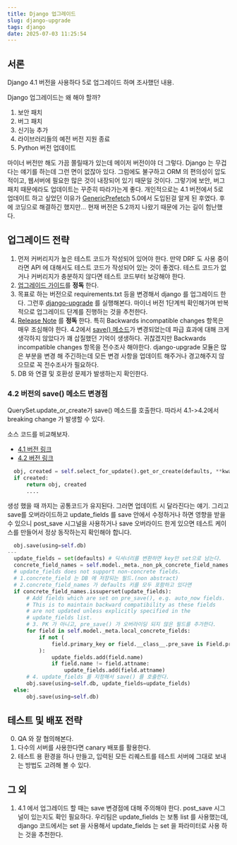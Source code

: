 ```yaml
---
title: Django 업그레이드
slug: django-upgrade
tags: django
date: 2025-07-03 11:25:54
---
```



## 서론

Django 4.1 버전을 사용하다 5로 업그레이드 하며 조사했던 내용.

Django 업그레이드는 왜 해야 할까?
1. 보안 패치
2. 버그 패치
3. 신기능 추가
4. 라이브러리들의 예전 버전 지원 종료
5. Python 버전 업데이트 

마이너 버전만 해도 가끔 쫄릴때가 있는데 메이저 버전이야 더 그렇다.
Django 는 무겁다는 얘기를 하는데 그런 면이 없잖아 있다.
그럼에도 불구하고 ORM 의 편의성이 압도적이고, 웹서버에 필요한 많은 것이 내장되어 있기 때문일 것이다.
그렇기에 보안, 버그 패치 때문에라도 업데이트는 꾸준히 따라가는게 좋다.
개인적으로는 4.1 버전에서 5로 업데이트 하고 싶었던 이유가 [GenericPrefetch](https://docs.djangoproject.com/en/5.0/ref/contrib/contenttypes/#genericprefetch) 5.0에서 도입된걸 알게 된 후였다.
후에 코딩으로 해결하긴 했지만...
현재 버전은 5.2까지 나왔기 때문에 가는 길이 험난했다.


## 업그레이드 전략

1. 먼저 커버리지가 높은 테스트 코드가 작성되어 있어야 한다. 만약 DRF 도 사용 중이라면 API 에 대해서도 테스트 코드가 작성되어 있는 것이 좋겠다. 테스트 코드가 없거나 커버리지가 충분하지 않다면 테스트 코드부터 보강해야 한다.
2. [업그레이드 가이드](https://docs.djangoproject.com/ko/5.2/howto/upgrade-version/)를 **정독** 한다.
3. 목표로 하는 버전으로 requirements.txt 등을 변경해서 django 를 업그레이드 한다. 그런후 [django-upgrade](https://django-upgrade.readthedocs.io/en/latest/) 를 실행해본다. 마이너 버전 1단계씩 확인해가며 반복적으로 업그레이드 단계를 진행하는 것을 추천한다.
4. [Release Note](https://docs.djangoproject.com/en/5.2/releases/) 를 **정독** 한다. 특히 Backwards incompatible changes 항목은 매우 조심해야 한다.
  4.2에서 [save() 메소드](https://docs.djangoproject.com/en/5.2/releases/4.2/#setting-update-fields-in-model-save-may-now-be-required)가 변경되었는데 파급 효과에 대해 크게 생각하지 않았다가 꽤 삽질했던 기억이 생생하다.
  귀찮겠지만 Backwards incompatible changes 항목을 전수조사 해야한다.
  django-upgrade 모듈은 많은 부분을 변경 해 주긴하는데 모든 변경 사항을 업데이트 해주거나 경고해주지 않으므로 꼭 전수조사가 필요하다.
5. DB 와 연결 및 호환성 문제가 발생하는지 확인한다.


### 4.2 버전의 save() 메소드 변경점

QuerySet.update_or_create가 save() 메소드를 호출한다. 따라서 4.1->4.2에서 breaking change 가 발생할 수 있다.

소스 코드를 비교해보자.
- [4.1 버전 링크](https://github.com/django/django/blob/9fee86e44dd83dc968ec443adcde191b3eba1286/django/db/models/query.py#L950)
- [4.2 버전 링크](https://github.com/django/django/blob/591b23a11b099081fc39d00171f5dc9efbd67e13/django/db/models/query.py#L937)

```Python
  obj, created = self.select_for_update().get_or_create(defaults, **kwargs)
  if created:
      return obj, created
      ....
```

생성 했을 때 까지는 공통코드가 유지된다. 그러면 업데이트 시 달라진다는 얘기.
그리고 save를 오버라이드하고 update_fields 를 save 안에서 수정하거나 하면 영향을 받을 수 있으니
post_save 시그널을 사용하거나 save 오버라이드 한게 있으면 테스트 케이스를 만들어서 정상 동작하는지 확인해야 합니다.

```Python
  obj.save(using=self.db)
---
  update_fields = set(defaults) # 딕셔너리를 변환하면 key만 set으로 남는다.
  concrete_field_names = self.model._meta._non_pk_concrete_field_names
  # update_fields does not support non-concrete fields.
  # 1.concrete_field 는 DB 에 저장되는 필드.(non abstract)
  # 2.concrete_field_names 가 defaults 키를 모두 포함하고 있다면
  if concrete_field_names.issuperset(update_fields):
      # Add fields which are set on pre_save(), e.g. auto_now fields.
      # This is to maintain backward compatibility as these fields
      # are not updated unless explicitly specified in the
      # update_fields list.
      # 3. PK 가 아니고, pre_save() 가 오버라이딩 되지 않은 필드를 추가한다. 
      for field in self.model._meta.local_concrete_fields:
          if not (
              field.primary_key or field.__class__.pre_save is Field.pre_save
          ):
              update_fields.add(field.name)
              if field.name != field.attname:
                  update_fields.add(field.attname)
      # 4. update_fields 를 지정해서 save() 를 호출한다.            
      obj.save(using=self.db, update_fields=update_fields) 
  else:
      obj.save(using=self.db)
```


## 테스트 및 배포 전략

0. QA 와 잘 협의해본다.
1. 다수의 서버를 사용한다면 canary 배포를 활용한다.
2. 테스트 용 환경을 하나 만들고, 입력된 모든 리퀘스트를 테스트 서버에 그대로 보내는 방법도 고려해 볼 수 있다.


## 그 외

1. 4.1 에서 업그레이드 할 때는 save 변경점에 대해 주의해야 한다. post_save 시그널이 있는지도 확인 필요하다.
   우리팀은 update_fields 는 보통 list 를 사용했는데, django 코드에서는 set 을 사용해서 update_fields 는 set 을 파라미터로 사용 하는 것을 추천한다.
